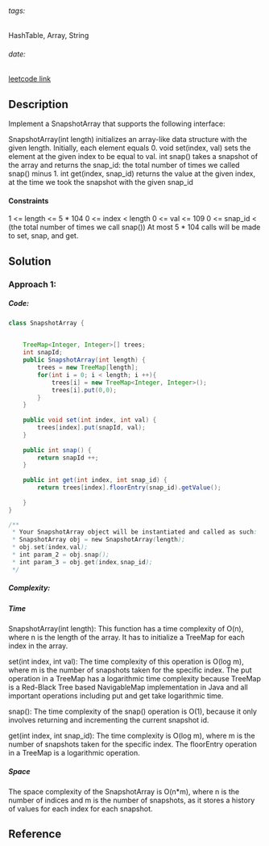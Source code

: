 
###### tags:
HashTable, Array, String
###### date: 

[leetcode link](https://leetcode.com/problems/snapshot-array/)

## **Description**

Implement a SnapshotArray that supports the following interface:

SnapshotArray(int length) initializes an array-like data structure with the given length. Initially, each element equals 0.
void set(index, val) sets the element at the given index to be equal to val.
int snap() takes a snapshot of the array and returns the snap_id: the total number of times we called snap() minus 1.
int get(index, snap_id) returns the value at the given index, at the time we took the snapshot with the given snap_id

#### Constraints

1 <= length <= 5 * 104
0 <= index < length
0 <= val <= 109
0 <= snap_id < (the total number of times we call snap())
At most 5 * 104 calls will be made to set, snap, and get.

## **Solution**

### Approach 1: 

##### Code:

```java
class SnapshotArray {

    
    TreeMap<Integer, Integer>[] trees; 
    int snapId; 
    public SnapshotArray(int length) {
        trees = new TreeMap[length];
        for(int i = 0; i < length; i ++){
            trees[i] = new TreeMap<Integer, Integer>();
            trees[i].put(0,0);
        }
    }
    
    public void set(int index, int val) {
        trees[index].put(snapId, val);
    }
    
    public int snap() {
        return snapId ++; 
    }
    
    public int get(int index, int snap_id) {
        return trees[index].floorEntry(snap_id).getValue();
        
    }
}

/**
 * Your SnapshotArray object will be instantiated and called as such:
 * SnapshotArray obj = new SnapshotArray(length);
 * obj.set(index,val);
 * int param_2 = obj.snap();
 * int param_3 = obj.get(index,snap_id);
 */
```

##### Complexity:

##### Time
SnapshotArray(int length): This function has a time complexity of O(n), where n is the length of the array. It has to initialize a TreeMap for each index in the array.

set(int index, int val): The time complexity of this operation is O(log m), where m is the number of snapshots taken for the specific index. The put operation in a TreeMap has a logarithmic time complexity because TreeMap is a Red-Black Tree based NavigableMap implementation in Java and all important operations including put and get take logarithmic time.

snap(): The time complexity of the snap() operation is O(1), because it only involves returning and incrementing the current snapshot id.

get(int index, int snap_id): The time complexity is O(log m), where m is the number of snapshots taken for the specific index. The floorEntry operation in a TreeMap is a logarithmic operation.


##### Space
The space complexity of the SnapshotArray is O(n*m), where n is the number of indices and m is the number of snapshots, as it stores a history of values for each index for each snapshot.

## **Reference**